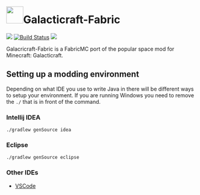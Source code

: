 # <img src="https://raw.githubusercontent.com/teamgalacticraft/Galacticraft-Fabric/3244db50675bc87dcb49053fc4fd5bf16efc98d3/src/main/resources/assets/galacticraft-fabric/icon.png" width="45" height="45" >Galacticraft-Fabric
<a href="https://discord.gg/N4ndFkr"><img src="https://img.shields.io/discord/449966345665249290.svg?colorB=7289DA&label=Discord&style=flat-square"></a> [![Build Status](https://travis-ci.com/teamgalacticraft/Galacticraft-Fabric.svg?branch=master)](https://travis-ci.com/teamgalacticraft/Galacticraft-Fabric) [![](https://jitpack.io/v/teamgalacticraft/Galacticraft-Fabric.svg)](https://jitpack.io/#teamgalacticraft/Galacticraft-Fabric)

Galacricraft-Fabric is a FabricMC port of the popular space mod for Minecraft: Galacticraft.

## Setting up a modding environment
Depending on what IDE you use to write Java in there will be different ways to setup your environment.
If you are running Windows you need to remove the `./` that is in front of the command.

### Intellij IDEA
```
./gradlew genSource idea
```

### Eclipse
```
./gradlew genSource eclipse
```

### Other IDEs
* [VSCode](https://fabricmc.net/wiki/setup:vscode)